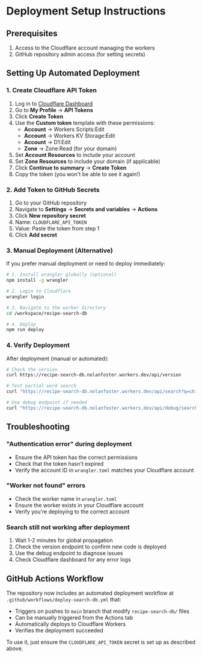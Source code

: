 # Deployment Setup Instructions

## Prerequisites

1. Access to the Cloudflare account managing the workers
2. GitHub repository admin access (for setting secrets)

## Setting Up Automated Deployment

### 1. Create Cloudflare API Token

1. Log in to [Cloudflare Dashboard](https://dash.cloudflare.com)
2. Go to **My Profile** → **API Tokens**
3. Click **Create Token**
4. Use the **Custom token** template with these permissions:
   - **Account** → Workers Scripts:Edit
   - **Account** → Workers KV Storage:Edit
   - **Account** → D1:Edit
   - **Zone** → Zone:Read (for your domain)
5. Set **Account Resources** to include your account
6. Set **Zone Resources** to include your domain (if applicable)
7. Click **Continue to summary** → **Create Token**
8. Copy the token (you won't be able to see it again!)

### 2. Add Token to GitHub Secrets

1. Go to your GitHub repository
2. Navigate to **Settings** → **Secrets and variables** → **Actions**
3. Click **New repository secret**
4. Name: `CLOUDFLARE_API_TOKEN`
5. Value: Paste the token from step 1
6. Click **Add secret**

### 3. Manual Deployment (Alternative)

If you prefer manual deployment or need to deploy immediately:

```bash
# 1. Install wrangler globally (optional)
npm install -g wrangler

# 2. Login to Cloudflare
wrangler login

# 3. Navigate to the worker directory
cd /workspace/recipe-search-db

# 4. Deploy
npm run deploy
```

### 4. Verify Deployment

After deployment (manual or automated):

```bash
# Check the version
curl https://recipe-search-db.nolanfoster.workers.dev/api/version

# Test partial word search
curl "https://recipe-search-db.nolanfoster.workers.dev/api/search?q=chick&type=RECIPE&limit=5"

# Use debug endpoint if needed
curl "https://recipe-search-db.nolanfoster.workers.dev/api/debug/search?q=chick"
```

## Troubleshooting

### "Authentication error" during deployment
- Ensure the API token has the correct permissions
- Check that the token hasn't expired
- Verify the account ID in `wrangler.toml` matches your Cloudflare account

### "Worker not found" errors
- Check the worker name in `wrangler.toml`
- Ensure the worker exists in your Cloudflare account
- Verify you're deploying to the correct account

### Search still not working after deployment
1. Wait 1-2 minutes for global propagation
2. Check the version endpoint to confirm new code is deployed
3. Use the debug endpoint to diagnose issues
4. Check Cloudflare dashboard for any error logs

## GitHub Actions Workflow

The repository now includes an automated deployment workflow at `.github/workflows/deploy-search-db.yml` that:
- Triggers on pushes to `main` branch that modify `recipe-search-db/` files
- Can be manually triggered from the Actions tab
- Automatically deploys to Cloudflare Workers
- Verifies the deployment succeeded

To use it, just ensure the `CLOUDFLARE_API_TOKEN` secret is set up as described above.